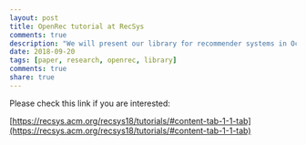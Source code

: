 ```yaml
---
layout: post
title: OpenRec tutorial at RecSys
comments: true
description: "We will present our library for recommender systems in October, 2018"
date: 2018-09-20
tags: [paper, research, openrec, library]
comments: true
share: true
---
```



Please check this link if you are interested: 

[https://recsys.acm.org/recsys18/tutorials/#content-tab-1-1-tab](https://recsys.acm.org/recsys18/tutorials/#content-tab-1-1-tab)
